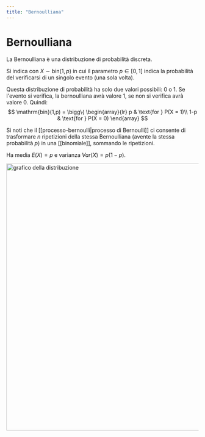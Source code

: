```yaml
---
title: "Bernoulliana"
---
```

# Bernoulliana
La Bernoulliana è una distribuzione di probabilità discreta.

Si indica con $X \sim \mathrm{bin}(1, p)$ in cui il parametro $p \in [0,1]$ indica la probabilità del verificarsi di un singolo evento (una sola volta).

Questa distribuzione di probabilità ha solo due valori possibili: $0$ o $1$. Se l'evento si verifica, la bernoulliana avrà valore $1$, se non si verifica avrà valore $0$. Quindi:
$$
\mathrm{bin}(1,p) = \bigg\{
    \begin{array}{lr}
        p & \text{for } P(X = 1)\\
        1-p & \text{for } P(X = 0)
    \end{array}
$$

Si noti che il [[processo-bernoulli|processo di Bernoulli]] ci consente di trasformare $n$ ripetizioni della stessa Bernoulliana (avente la stessa probabilità $p$) in una [[binomiale]], sommando le ripetizioni.

Ha media $E(X) = p$ e varianza $Var(X) = p(1-p)$.

<img src="https://upload.wikimedia.org/wikipedia/commons/7/74/Bernoulli_Distribution.PNG" alt="grafico della distribuzione" width=700>
